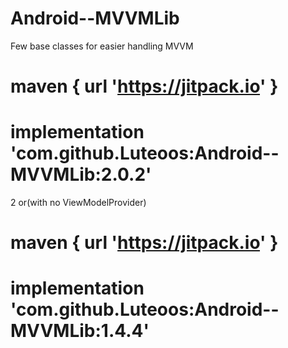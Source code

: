 # Android--MVVMLib
Few base classes for easier handling MVVM

# maven { url 'https://jitpack.io' }
# implementation 'com.github.Luteoos:Android--MVVMLib:2.0.2'
2
or(with no ViewModelProvider)

# maven { url 'https://jitpack.io' }
# implementation 'com.github.Luteoos:Android--MVVMLib:1.4.4'
